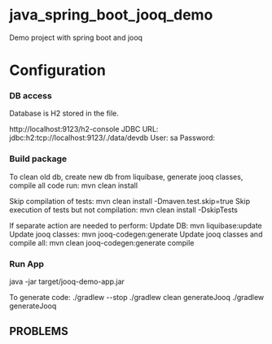 # java_spring_boot_jooq_demo
Demo project with spring boot and jooq

# Configuration
### DB access
Database is H2 stored in the file. 

http://localhost:9123/h2-console
JDBC URL: jdbc:h2:tcp://localhost:9123/./data/devdb
User: sa
Password:

### Build package
To clean old db, create new db from liquibase, generate jooq classes, compile all code run:
mvn clean install

Skip compilation of tests:
mvn clean install -Dmaven.test.skip=true
Skip execution of tests but not compilation:
mvn clean install -DskipTests

If separate action are needed to perform:
Update DB:
mvn liquibase:update
Update jooq classes:
mvn jooq-codegen:generate
Update jooq classes and compile all:
mvn clean jooq-codegen:generate compile

### Run App
java -jar target/jooq-demo-app.jar

To generate code:
./gradlew --stop
./gradlew clean generateJooq
./gradlew generateJooq


## PROBLEMS
